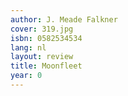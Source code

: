```yaml
---
author: J. Meade Falkner
cover: 319.jpg
isbn: 0582534534
lang: nl
layout: review
title: Moonfleet
year: 0
---
```


